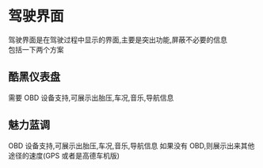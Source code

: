 # 驾驶界面

驾驶界面是在驾驶过程中显示的界面,主要是突出功能,屏蔽不必要的信息<br/>
包括一下两个方案

## 酷黑仪表盘

需要 OBD 设备支持,可展示出胎压,车况,音乐,导航信息

## 魅力蓝调

OBD 设备支持,可展示出胎压,车况,音乐,导航信息
如果没有 OBD,则展示出来其他途径的速度(GPS 或者是高德车机版)
